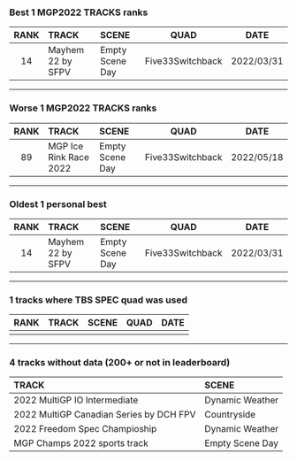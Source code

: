 ### Best 1 MGP2022 TRACKS ranks
|RANK|TRACK|SCENE|QUAD|DATE|
|:---:|:---|:---|:---:|:---:|
|14|Mayhem 22 by SFPV|Empty Scene Day|Five33Switchback|2022/03/31|
---
### Worse 1 MGP2022 TRACKS ranks
|RANK|TRACK|SCENE|QUAD|DATE|
|:---:|:---|:---|:---:|:---:|
|89|MGP Ice Rink Race 2022|Empty Scene Day|Five33Switchback|2022/05/18|
---
### Oldest 1 personal best
|RANK|TRACK|SCENE|QUAD|DATE|
|:---:|:---|:---|:---:|:---:|
|14|Mayhem 22 by SFPV|Empty Scene Day|Five33Switchback|2022/03/31|
---
### 1 tracks where TBS SPEC quad was used
|RANK|TRACK|SCENE|QUAD|DATE|
|:---:|:---|:---|:---:|:---:|
||||||
---
### 4 tracks without data (200+ or not in leaderboard)
|TRACK|SCENE|
|:---|:---|
|2022 MultiGP IO Intermediate|Dynamic Weather|
|2022 MultiGP Canadian Series by DCH FPV|Countryside|
|2022 Freedom Spec Champioship|Dynamic Weather|
|MGP Champs 2022 sports track|Empty Scene Day|
